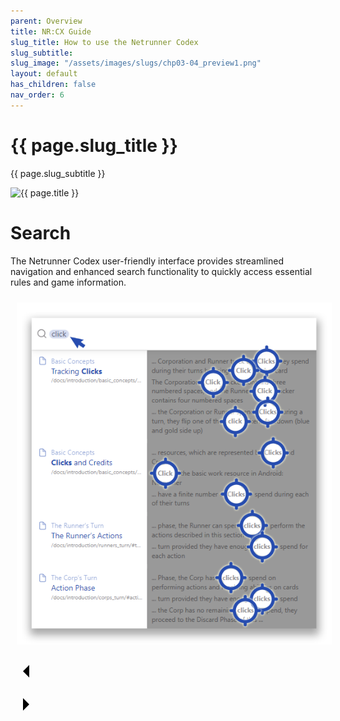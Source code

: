 ```yaml
---
parent: Overview
title: NR:CX Guide
slug_title: How to use the Netrunner Codex
slug_subtitle: 
slug_image: "/assets/images/slugs/chp03-04_preview1.png"
layout: default
has_children: false
nav_order: 6
---
```

<div class="slug">
    <div class="title-container">
        <h1 class="page-slug_title">{{ page.slug_title }}</h1>
        <p class="page-slug_subtitle">{{ page.slug_subtitle }}</p>
    </div>
    <div class="image-container faded-left">
        <img src="{{ page.slug_image | relative_url }}" alt="{{ page.title }}" />
    </div>
</div>

# Search
The Netrunner Codex user-friendly interface provides streamlined navigation and enhanced search functionality to quickly access essential rules and game information.

<div style="text-align: center; margin-top: 0; padding-top: 0;">
    <img src="/assets/images/overview/search.png" alt="Image" style="margin: 10px;" />
</div>

<div class="nav-buttons">
  <!-- Previous Button -->
  <a href="/../../index.md" class="nav-button" aria-label="Previous page">
    <div class="nav-item">
      <svg xmlns="http://www.w3.org/2000/svg" width="50" height="50" viewBox="0 0 50 50">
        <path d="M30 20L20 30L30 40" />
      </svg>
    </div>
  </a>

  <!-- Next Button -->
  <a href="/docs/welcome" class="nav-button" aria-label="Next page">
    <div class="nav-item">
      <svg xmlns="http://www.w3.org/2000/svg" width="50" height="50" viewBox="0 0 50 50">
        <path d="M20 20L30 30L20 40" />
      </svg>
    </div>
  </a>
</div>
